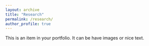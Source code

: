 ```yaml
---
layout: archive
title: "Research"
permalink: /research/
author_profile: true
---
```


This is an item in your portfolio. It can be have images or nice text.
